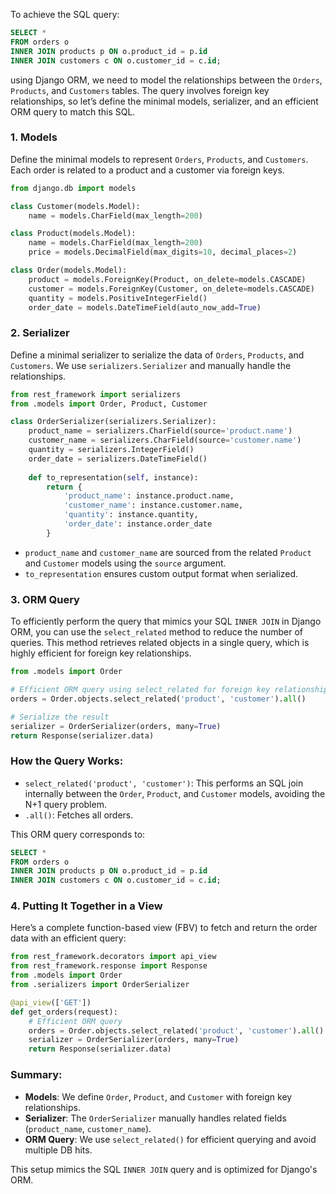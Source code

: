 To achieve the SQL query:

```sql
SELECT * 
FROM orders o 
INNER JOIN products p ON o.product_id = p.id 
INNER JOIN customers c ON o.customer_id = c.id;
```

using Django ORM, we need to model the relationships between the `Orders`, `Products`, and `Customers` tables. The query involves foreign key relationships, so let’s define the minimal models, serializer, and an efficient ORM query to match this SQL.

### 1. Models

Define the minimal models to represent `Orders`, `Products`, and `Customers`. Each order is related to a product and a customer via foreign keys.

```python
from django.db import models

class Customer(models.Model):
    name = models.CharField(max_length=200)

class Product(models.Model):
    name = models.CharField(max_length=200)
    price = models.DecimalField(max_digits=10, decimal_places=2)

class Order(models.Model):
    product = models.ForeignKey(Product, on_delete=models.CASCADE)
    customer = models.ForeignKey(Customer, on_delete=models.CASCADE)
    quantity = models.PositiveIntegerField()
    order_date = models.DateTimeField(auto_now_add=True)
```

### 2. Serializer

Define a minimal serializer to serialize the data of `Orders`, `Products`, and `Customers`. We use `serializers.Serializer` and manually handle the relationships.

```python
from rest_framework import serializers
from .models import Order, Product, Customer

class OrderSerializer(serializers.Serializer):
    product_name = serializers.CharField(source='product.name')
    customer_name = serializers.CharField(source='customer.name')
    quantity = serializers.IntegerField()
    order_date = serializers.DateTimeField()
    
    def to_representation(self, instance):
        return {
            'product_name': instance.product.name,
            'customer_name': instance.customer.name,
            'quantity': instance.quantity,
            'order_date': instance.order_date
        }
```

- `product_name` and `customer_name` are sourced from the related `Product` and `Customer` models using the `source` argument.
- `to_representation` ensures custom output format when serialized.

### 3. ORM Query

To efficiently perform the query that mimics your SQL `INNER JOIN` in Django ORM, you can use the `select_related` method to reduce the number of queries. This method retrieves related objects in a single query, which is highly efficient for foreign key relationships.

```python
from .models import Order

# Efficient ORM query using select_related for foreign key relationships
orders = Order.objects.select_related('product', 'customer').all()

# Serialize the result
serializer = OrderSerializer(orders, many=True)
return Response(serializer.data)
```

### How the Query Works:

- `select_related('product', 'customer')`: This performs an SQL join internally between the `Order`, `Product`, and `Customer` models, avoiding the N+1 query problem.
- `.all()`: Fetches all orders.
  
This ORM query corresponds to:

```sql
SELECT *
FROM orders o
INNER JOIN products p ON o.product_id = p.id
INNER JOIN customers c ON o.customer_id = c.id;
```

### 4. Putting It Together in a View

Here’s a complete function-based view (FBV) to fetch and return the order data with an efficient query:

```python
from rest_framework.decorators import api_view
from rest_framework.response import Response
from .models import Order
from .serializers import OrderSerializer

@api_view(['GET'])
def get_orders(request):
    # Efficient ORM query
    orders = Order.objects.select_related('product', 'customer').all()
    serializer = OrderSerializer(orders, many=True)
    return Response(serializer.data)
```

### Summary:

- **Models**: We define `Order`, `Product`, and `Customer` with foreign key relationships.
- **Serializer**: The `OrderSerializer` manually handles related fields (`product_name`, `customer_name`).
- **ORM Query**: We use `select_related()` for efficient querying and avoid multiple DB hits.

This setup mimics the SQL `INNER JOIN` query and is optimized for Django's ORM.